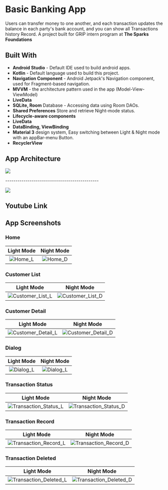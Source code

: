 # Basic Banking App #
Users can transfer money to one another, and each transaction updates the balance in each party's bank account, and you can show all Transactions history Record.
A project built for GRIP intern program at **The Sparks Foundations**

## Built With ##
* **Android Studio** - Default IDE used to build android apps.
* **Kotlin** - Default language used to build this project.
* **Navigation Component** - Android Jetpack's Navigation component, used for Fragment-based navigation.
* **MVVM** - the architecture pattern used in the app (Model-View-ViewModel)
* **LiveData**
* **SQLite, Room** Database - Accessing data using Room DAOs.
* **Shared Preferences** Store and retrieve Night-mode status.
* **Lifecycle-aware components**
* **LiveData**
* **DataBinding, ViewBinding**
* **Material 3** design system, Easy switching between Light & Night mode with an appBar-menu Button.
* **RecyclerView**

## App Architecture ##
<p>
  <img src="https://github.com/AstroAnasTariq/BankingApp/blob/main/Res/mad-arch-overview-ui.png">
</p>
----------------------------------------------
<p>
  <img src="https://github.com/AstroAnasTariq/BankingApp/blob/main/Res/mad-arch-overview-data">
</p>

## Youtube Link ##


## App Screenshots ##
### **Home**
|                                                Light Mode                                                |                                               Night Mode                                                |
|:--------------------------------------------------------------------------------------------------------:|:-------------------------------------------------------------------------------------------------------:|
|          ![Home_L](https://github.com/AstroAnasTariq/BankingApp/blob/main/Res/0_Home_Light.png)          |          ![Home_D](https://github.com/AstroAnasTariq/BankingApp/blob/main/Res/0_Home_Dark.png)          |

### **Customer List**
|                                                Light Mode                                                |                                               Night Mode                                                |
|:--------------------------------------------------------------------------------------------------------:|:-------------------------------------------------------------------------------------------------------:|
| ![Customer_List_L](https://github.com/AstroAnasTariq/BankingApp/blob/main/Res/1_Customer_List_Light.png) | ![Customer_List_D](https://github.com/AstroAnasTariq/BankingApp/blob/main/Res/1_Customer_List_Dark.png) |

### **Customer Detail**
|                                                  Light Mode                                                  |                                                 Night Mode                                                  |
|:------------------------------------------------------------------------------------------------------------:|:-----------------------------------------------------------------------------------------------------------:|
| ![Customer_Detail_L](https://github.com/AstroAnasTariq/BankingApp/blob/main/Res/2_Customer_Detail_Light.png) | ![Customer_Detail_D](https://github.com/AstroAnasTariq/BankingApp/blob/main/Res/2_Customer_Detail_Dark.png) |

### **Dialog**
|                                         Light Mode                                         |                                        Night Mode                                         |
|:------------------------------------------------------------------------------------------:|:-----------------------------------------------------------------------------------------:|
| ![Dialog_L](https://github.com/AstroAnasTariq/BankingApp/blob/main/Res/3_Dialog_Light.png) | ![Dialog_L](https://github.com/AstroAnasTariq/BankingApp/blob/main/Res/3_Dialog_Dark.png) |

### **Transaction Status**
|                                                     Light Mode                                                     |                                                    Night Mode                                                     |
|:------------------------------------------------------------------------------------------------------------------:|:-----------------------------------------------------------------------------------------------------------------:|
| ![Transaction_Status_L](https://github.com/AstroAnasTariq/BankingApp/blob/main/Res/4_Transaction_Status_Light.png) | ![Transaction_Status_D](https://github.com/AstroAnasTariq/BankingApp/blob/main/Res/4_Transaction_Status_Dark.png) |

### **Transaction Record**
|                                                     Light Mode                                                     |                                                    Night Mode                                                     |
|:------------------------------------------------------------------------------------------------------------------:|:-----------------------------------------------------------------------------------------------------------------:|
| ![Transaction_Record_L](https://github.com/AstroAnasTariq/BankingApp/blob/main/Res/6_Transaction_Record_Light.png) | ![Transaction_Record_D](https://github.com/AstroAnasTariq/BankingApp/blob/main/Res/6_Transaction_Record_Dark.png) |

### **Transaction Deleted**
|                                                      Light Mode                                                      |                                                     Night Mode                                                      |
|:--------------------------------------------------------------------------------------------------------------------:|:-------------------------------------------------------------------------------------------------------------------:|
| ![Transaction_Deleted_L](https://github.com/AstroAnasTariq/BankingApp/blob/main/Res/7_Transaction_Deleted_Light.png) | ![Transaction_Deleted_D](https://github.com/AstroAnasTariq/BankingApp/blob/main/Res/7_Transaction_Deleted_Dark.png) |

